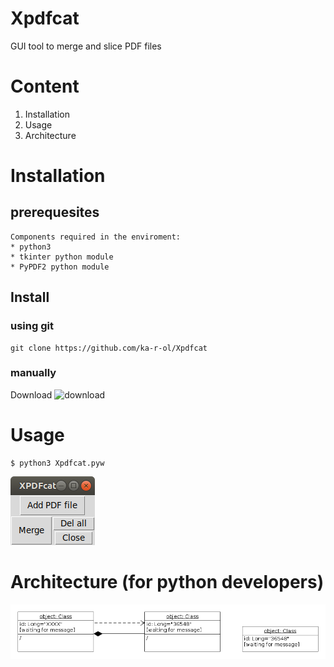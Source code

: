 # Xpdfcat
GUI tool to merge and slice PDF files

# Content
1. Installation
2. Usage
3. Architecture

# Installation

## prerequesites

    Components required in the enviroment:
    * python3
    * tkinter python module
    * PyPDF2 python module

## Install

### using git

```
git clone https://github.com/ka-r-ol/Xpdfcat
```
### manually

Download ![download](Xpdfcat.pyw)

# Usage

```
$ python3 Xpdfcat.pyw
```
![Main window](images/XPDFcat.png)

# Architecture (for python developers)

![Class Diagram](images/ClassDiagram.png)
